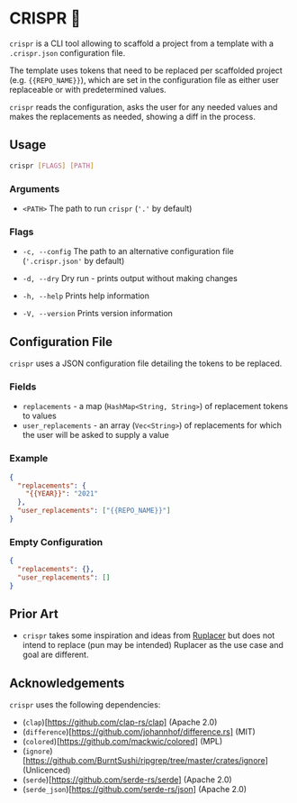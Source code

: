 # CRISPR 🧬

`crispr` is a CLI tool allowing to scaffold a project from a template with a `.crispr.json` configuration file.

The template uses tokens that need to be replaced per scaffolded project (e.g. `{{REPO_NAME}}`), which are set in the configuration file as either user replaceable or with predetermined values.

`crispr` reads the configuration, asks the user for any needed values and makes the replacements as needed, showing a diff in the process.

## Usage

```sh
crispr [FLAGS] [PATH]
```

### Arguments
- `<PATH>`    The path to run `crispr` (`'.'` by default)

### Flags
- `-c, --config`     The path to an alternative configuration file (`'.crispr.json'` by default)

- `-d, --dry`        Dry run - prints output without making changes

- `-h, --help`       Prints help information

- `-V, --version`    Prints version information

## Configuration File
`crispr` uses a JSON configuration file detailing the tokens to be replaced.

### Fields
- `replacements` - a map (`HashMap<String, String>`) of replacement tokens to values
- `user_replacements` - an array (`Vec<String>`) of replacements for which the user will be asked to supply a value

### Example

```json
{
  "replacements": {
    "{{YEAR}}": "2021"
  },
  "user_replacements": ["{{REPO_NAME}}"]
}
```

### Empty Configuration

```json
{
  "replacements": {},
  "user_replacements": []
}
```

## Prior Art
- `crispr` takes some inspiration and ideas from [Ruplacer](https://github.com/TankerHQ/ruplacer) but does not intend to replace (pun may be intended) Ruplacer as the use case and goal are different.


## Acknowledgements

`crispr` uses the following dependencies:
- (`clap`)[https://github.com/clap-rs/clap] (Apache 2.0)
- (`difference`)[https://github.com/johannhof/difference.rs] (MIT)
- (`colored`)[https://github.com/mackwic/colored] (MPL)
- (`ignore`)[https://github.com/BurntSushi/ripgrep/tree/master/crates/ignore] (Unlicenced)
- (`serde`)[https://github.com/serde-rs/serde] (Apache 2.0)
- (`serde_json`)[https://github.com/serde-rs/json] (Apache 2.0)